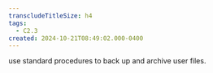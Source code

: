 ```yaml
---
transcludeTitleSize: h4
tags:
  - C2.3
created: 2024-10-21T08:49:02.000-0400
---
```

use standard procedures to back up and archive user files.
